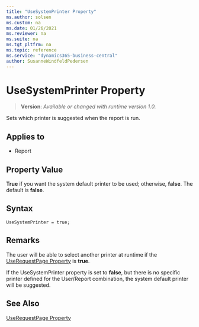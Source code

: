 ```yaml
---
title: "UseSystemPrinter Property"
ms.author: solsen
ms.custom: na
ms.date: 01/26/2021
ms.reviewer: na
ms.suite: na
ms.tgt_pltfrm: na
ms.topic: reference
ms.service: "dynamics365-business-central"
author: SusanneWindfeldPedersen
---
```

[//]: # (START>DO_NOT_EDIT)
[//]: # (IMPORTANT:Do not edit any of the content between here and the END>DO_NOT_EDIT.)
[//]: # (Any modifications should be made in the .xml files in the ModernDev repo.)
# UseSystemPrinter Property
> **Version**: _Available or changed with runtime version 1.0._

Sets which printer is suggested when the report is run.

## Applies to
-   Report

[//]: # (IMPORTANT: END>DO_NOT_EDIT)


## Property Value  

**True** if you want the system default printer to be used; otherwise, **false**. The default is **false**.  

## Syntax

```AL
UseSystemPrinter = true;
```
  
## Remarks  

The user will be able to select another printer at runtime if the [UseRequestPage Property](devenv-userequestpage-property.md) is **true**.  
  
If the UseSystemPrinter property is set to **false**, but there is no specific printer defined for the User/Report combination, the system default printer will be suggested.  
  
## See Also  

[UseRequestPage Property](devenv-userequestpage-property.md)
